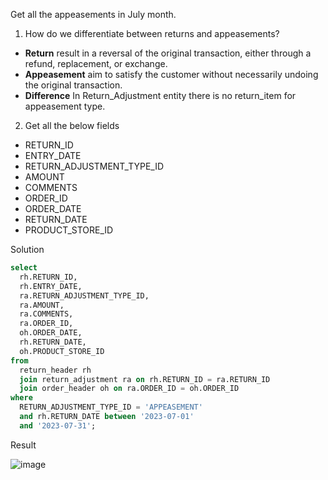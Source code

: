 Get all the appeasements in July month.
1. How do we differentiate between returns and appeasements?
-  <b>Return</b> result in a reversal of the original transaction, either through a refund, replacement, or exchange.
-  <b>Appeasement</b> aim to satisfy the customer without necessarily undoing the original transaction.
-  <b>Difference</b> In Return_Adjustment entity there is no return_item for appeasement type.
2. Get all the below fields 
- RETURN_ID
- ENTRY_DATE 
- RETURN_ADJUSTMENT_TYPE_ID
- AMOUNT
- COMMENTS 
- ORDER_ID
- ORDER_DATE 
- RETURN_DATE
- PRODUCT_STORE_ID

Solution
```SQL
select 
  rh.RETURN_ID, 
  rh.ENTRY_DATE, 
  ra.RETURN_ADJUSTMENT_TYPE_ID, 
  ra.AMOUNT, 
  ra.COMMENTS, 
  ra.ORDER_ID, 
  oh.ORDER_DATE, 
  rh.RETURN_DATE, 
  oh.PRODUCT_STORE_ID 
from 
  return_header rh 
  join return_adjustment ra on rh.RETURN_ID = ra.RETURN_ID 
  join order_header oh on ra.ORDER_ID = oh.ORDER_ID 
where 
  RETURN_ADJUSTMENT_TYPE_ID = 'APPEASEMENT' 
  and rh.RETURN_DATE between '2023-07-01' 
  and '2023-07-31';
```

Result

![image](https://github.com/Nishtha-Jain-1119/Training-Assignment/assets/127538617/2e3fbd5b-32ba-4afe-9894-4313d15a1750)
